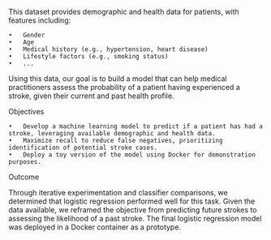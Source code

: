 This dataset provides demographic and health data for patients, with features including:

	•	Gender
	•	Age
	•	Medical history (e.g., hypertension, heart disease)
	•	Lifestyle factors (e.g., smoking status)
    •   ...

Using this data, our goal is to build a model that can help medical practitioners assess the probability of a patient having experienced a stroke, given their current and past health profile.

Objectives

	•	Develop a machine learning model to predict if a patient has had a stroke, leveraging available demographic and health data.
	•	Maximize recall to reduce false negatives, prioritizing identification of potential stroke cases.
	•	Deploy a toy version of the model using Docker for demonstration purposes.

Outcome

Through iterative experimentation and classifier comparisons, we determined that logistic regression performed well for this task. Given the data available, we reframed the objective from predicting future strokes to assessing the likelihood of a past stroke. The final logistic regression model was deployed in a Docker container as a prototype.